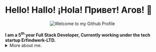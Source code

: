 # Hello! Hallo! ¡Hola! Привет! Агов! 👋
<div align="center">
  <img src="https://github.com/BrunnerLivio/brunnerlivio/blob/master/images/welcome.png?raw=true" style="max-width: 100%;" alt="Welcome to my Github Profile" />
  <br />
  <br />
</div>
<b>I am a 5<sup>th</sup> year Full Stack Developer, Currently working under the tech startup Erfindwerk-LTD.</b>
<details>
<summary>
  More about me.
</summary>

|Languages i speak.|
| -------------    |
| English          |
| German           |
| Norwegian        |

## Languages i can code in:
- Javascript (console/web)
- Typescript (console/web)
- C++
- C#
- C
- Java
- HTML
- CSS
- PHP
- NoSQL
- SQL
</details>

